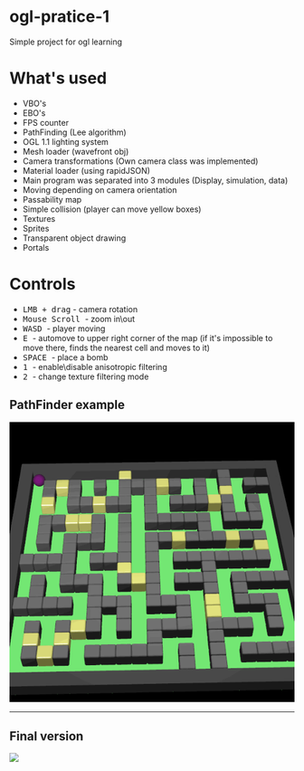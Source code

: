 # ogl-pratice-1
Simple project for ogl learning

<h1> What's used </h1>
<ul>
  <li> VBO's </li>
  <li> EBO's </li>
  <li> FPS counter </li>
  <li> PathFinding (Lee algorithm) </li>
  <li> OGL 1.1 lighting system </li>
  <li> Mesh loader (wavefront obj) </li>
  <li> Camera transformations (Own camera class was implemented) </li>
  <li> Material loader (using rapidJSON) </li>
  <li> Main program was separated into 3 modules (Display, simulation, data) </li>
  <li> Moving depending on camera orientation </li>
  <li> Passability map </li>
  <li> Simple collision (player can move yellow boxes) </li>
  <li> Textures </li>
  <li> Sprites </li>
  <li> Transparent object drawing </li>
  <li> Portals </li>
  

</ul>

<h1> Controls </h1>
<ul>
  <li> <kbd>LMB + drag</kbd> - camera rotation </li>
  <li> <kbd> Mouse Scroll </kbd> - zoom in\out </li>
  <li> <kbd> WASD </kbd> - player moving </li>
  <li> <kbd> E </kbd> - automove to upper right corner of the map (if it's impossible to move there, finds the nearest cell and moves to it)</li>
  <li> <kbd> SPACE </kbd> - place a bomb </li>
  <li> <kbd> 1 </kbd> - enable\disable anisotropic filtering </li>
  <li> <kbd> 2 </kbd> - change texture filtering mode </li>
</ul>

<h2> PathFinder example </h2>
<img src = "https://github.com/Akenth0r/ogl-practice-1/blob/master/pathfinder.gif?raw=true"> </img>
<hr>
<h2> Final version </h2>
<img src = "https://github.com/Akenth0r/ogl-practice-1/blob/master/gameplay.gif"> </img>
